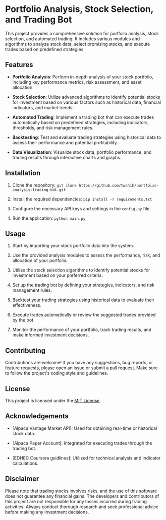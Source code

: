 # Portfolio Analysis, Stock Selection, and Trading Bot

This project provides a comprehensive solution for portfolio analysis, stock selection, and automated trading. It includes various modules and algorithms to analyze stock data, select promising stocks, and execute trades based on predefined strategies.

## Features

- **Portfolio Analysis**: Perform in-depth analysis of your stock portfolio, including key performance metrics, risk assessment, and asset allocation.

- **Stock Selection**: Utilize advanced algorithms to identify potential stocks for investment based on various factors such as historical data, financial indicators, and market trends.

- **Automated Trading**: Implement a trading bot that can execute trades automatically based on predefined strategies, including indicators, thresholds, and risk management rules.

- **Backtesting**: Test and evaluate trading strategies using historical data to assess their performance and potential profitability.

- **Data Visualization**: Visualize stock data, portfolio performance, and trading results through interactive charts and graphs.

## Installation

1. Clone the repository: `git clone https://github.com/twahih/portfolio-analysis-trading-bot.git`

2. Install the required dependencies: `pip install -r requirements.txt`

3. Configure the necessary API keys and settings in the `config.py` file.

4. Run the application: `python main.py`

## Usage

1. Start by importing your stock portfolio data into the system.

2. Use the provided analysis modules to assess the performance, risk, and allocation of your portfolio.

3. Utilize the stock selection algorithms to identify potential stocks for investment based on your preferred criteria.

4. Set up the trading bot by defining your strategies, indicators, and risk management rules.

5. Backtest your trading strategies using historical data to evaluate their effectiveness.

6. Execute trades automatically or review the suggested trades provided by the bot.

7. Monitor the performance of your portfolio, track trading results, and make informed investment decisions.

## Contributing

Contributions are welcome! If you have any suggestions, bug reports, or feature requests, please open an issue or submit a pull request. Make sure to follow the project's coding style and guidelines.

## License

This project is licensed under the [MIT License](LICENSE).

## Acknowledgements

- [Alpaca Vantage Market API]: Used for obtaining real-time or historical stock data.

- [Alpaca Paper Account]: Integrated for executing trades through the trading bot.

- [EDHEC Coursera guidlines]: Utilized for technical analysis and indicator calculations.

## Disclaimer

Please note that trading stocks involves risks, and the use of this software does not guarantee any financial gains. The developers and contributors of this project are not responsible for any losses incurred during trading activities. Always conduct thorough research and seek professional advice before making any investment decisions.
